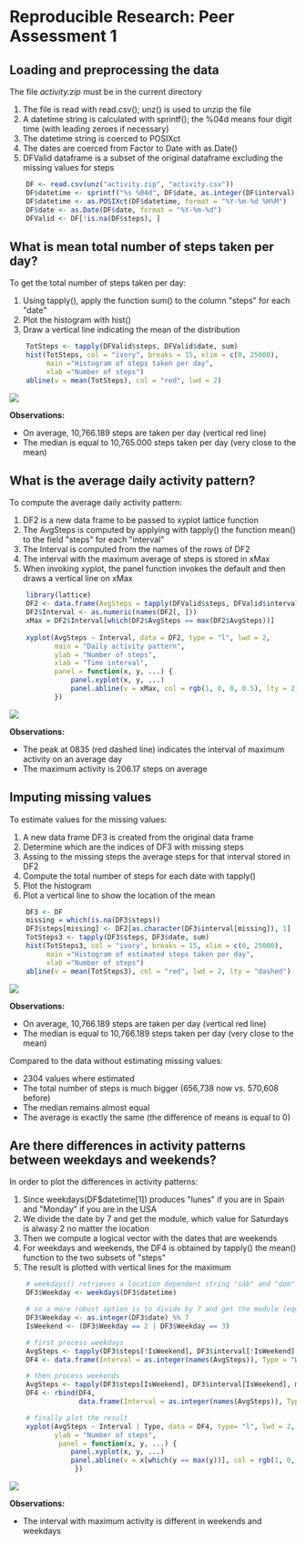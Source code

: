 # Reproducible Research: Peer Assessment 1



## Loading and preprocessing the data

The file *activity.zip* must be in the current directory

1. The file is read with read.csv(); unz() is used to unzip the file
2. A datetime string is calculated with sprintf(); the %04d means four digit time (with leading zeroes if necessary)
3. The datetime string is coerced to POSIXct
3. The dates are coerced from Factor to Date with as.Date()
4. DFValid dataframe is a subset of the original dataframe excluding the missing values for steps
  
  

```r
    DF <- read.csv(unz("activity.zip", "activity.csv")) 
    DF$datetime <- sprintf("%s %04d", DF$date, as.integer(DF$interval))
    DF$datetime <- as.POSIXct(DF$datetime, format = "%Y-%m-%d %H%M")
    DF$date <- as.Date(DF$date, format = "%Y-%m-%d")   
    DFValid <- DF[!is.na(DF$steps), ]
```





## What is mean total number of steps taken per day?

To get the total number of steps taken per day:  

1. Using tapply(), apply the function sum() to the column "steps" for each "date"
2. Plot the histogram with hist()
3. Draw a vertical line indicating the mean of the distribution
  
  

```r
    TotSteps <- tapply(DFValid$steps, DFValid$date, sum)    
    hist(TotSteps, col = "ivory", breaks = 15, xlim = c(0, 25000),
         main ="Histogram of steps taken per day",
         xlab ="Number of steps")    
    abline(v = mean(TotSteps), col = "red", lwd = 2)
```

![](PA1_template_files/figure-html/unnamed-chunk-2-1.png) 

**Observations:**

- On average, 10,766.189 steps are taken per day (vertical red line)
- The median is equal to 10,765.000 steps taken per day (very close to the mean)



## What is the average daily activity pattern?
To compute the average daily activity pattern:  

1. DF2 is a new data frame to be passed to xyplot lattice function
2. The AvgSteps is computed by applying with tapply() the function mean() to the field "steps" for each "interval"
3. The Interval is computed from the names of the rows of DF2
4. The interval with the maximum average of steps is stored in xMax
4. When invoking xyplot, the panel function invokes the default and then draws a vertical line on xMax
  
  

```r
    library(lattice)
    DF2 <- data.frame(AvgSteps = tapply(DFValid$steps, DFValid$interval, mean))
    DF2$Interval <- as.numeric(names(DF2[, ]))
    xMax = DF2$Interval[which(DF2$AvgSteps == max(DF2$AvgSteps))]
               
    xyplot(AvgSteps ~ Interval, data = DF2, type = "l", lwd = 2,
           main = "Daily activity pattern",
           ylab = "Number of steps",
           xlab = "Time interval",
           panel = function(x, y, ...) {
               panel.xyplot(x, y, ...)
               panel.abline(v = xMax, col = rgb(1, 0, 0, 0.5), lty = 2)
           })
```

![](PA1_template_files/figure-html/unnamed-chunk-3-1.png) 

**Observations:**

- The peak at 0835 (red dashed line) indicates the interval of maximum activity on an average day
- The maximum activity is 206.17 steps on average


## Imputing missing values
To estimate values for the missing values:  

1. A new data frame DF3 is created from the original data frame
2. Determine which are the indices of DF3 with missing steps
3. Assing to the missing steps the average steps for that interval  stored in DF2
4. Compute the total number of steps for each date with tapply()
5. Plot the histogram
6. Plot a vertical line to show the location of the mean
  
  

```r
    DF3 <- DF
    missing = which(is.na(DF3$steps))
    DF3$steps[missing] <- DF2[as.character(DF3$interval[missing]), 1]    
    TotSteps3 <- tapply(DF3$steps, DF3$date, sum)    
    hist(TotSteps3, col = "ivory", breaks = 15, xlim = c(0, 25000),
         main ="Histogram of estimated steps taken per day",
         xlab ="Number of steps")    
    abline(v = mean(TotSteps3), col = "red", lwd = 2, lty = "dashed")
```

![](PA1_template_files/figure-html/unnamed-chunk-4-1.png) 
  
  
**Observations:**

- On average, 10,766.189 steps are taken per day (vertical red line)  
- The median is equal to 10,766.189 steps taken per day (very close to the mean)  
  
  
Compared to the data without estimating missing values:

- 2304 values where estimated
- The total number of steps is much bigger (656,738
 now vs. 570,608 before)
- The median remains almost equal
- The average is exactly the same (the difference of means is equal to 0)





## Are there differences in activity patterns between weekdays and weekends?

In order to plot the differences in activity patterns:

1. Since weekdays(DF$datetime[1]) produces "lunes" if you are in Spain and "Monday" if you are in the USA
2. We divide the date by 7 and get the module, which value for Saturdays is alwasy 2 no matter the location
3. Then we compute a logical vector with the dates that are weekends
4. For weekdays and weekends, the DF4 is obtained by tapply() the mean() function to the two subsets of "steps"
5. The result is plotted with vertical lines for the maximum
  
  

```r
    # weekdays() retrieves a location dependent string "sáb" and "dom" (Spain) vs "Sat" and "Sun" (USA)
    DF3$Weekday <- weekdays(DF3$datetime) 

    # so a more robust option is to divide by 7 and get the module (equals to 2 for Saturday or 3 for Sunday)
    DF3$Weekday <- as.integer(DF3$date) %% 7 
    IsWeekend <- (DF3$Weekday == 2 | DF3$Weekday == 3)

    # first process weekdays
    AvgSteps <- tapply(DF3$steps[!IsWeekend], DF3$interval[!IsWeekend], mean)
    DF4 <- data.frame(Interval = as.integer(names(AvgSteps)), Type = "Weekday", AvgSteps = AvgSteps)

    # then process weekends
    AvgSteps <- tapply(DF3$steps[IsWeekend], DF3$interval[IsWeekend], mean)
    DF4 <- rbind(DF4, 
                 data.frame(Interval = as.integer(names(AvgSteps)), Type = "Weekend", AvgSteps = AvgSteps))

    # finally plot the result    
    xyplot(AvgSteps ~ Interval | Type, data = DF4, type= "l", lwd = 2, layout= c(1,2),
           ylab = "Number of steps",
            panel = function(x, y, ...) {
               panel.xyplot(x, y, ...)
               panel.abline(v = x[which(y == max(y))], col = rgb(1, 0, 0, 0.5), lty = 2)               
                })
```

![](PA1_template_files/figure-html/unnamed-chunk-5-1.png) 
  
  
**Observations:**

- The interval with maximum activity is different in weekends and weekdays 

